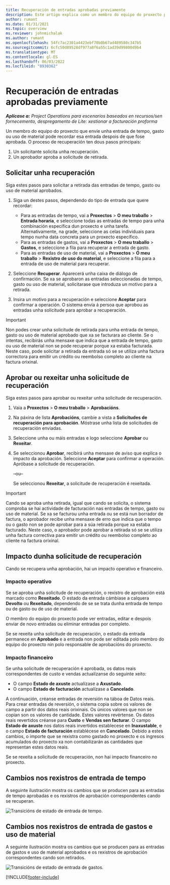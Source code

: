 ```yaml
---
title: Recuperación de entradas aprobadas previamente
description: Este artigo explica como un membro do equipo do proxecto pode solicitar a retirada dos rexistros de tempo, gastos e uso de material enviados e aprobados previamente e como un xestor de proxecto pode aprobar ou rexeitar solicitudes de retirada.
author: rumant
ms.date: 01/31/2021
ms.topic: overview
ms.reviewer: johnmichalak
ms.author: rumant
ms.openlocfilehash: 54fc7ac2301a4423ebf70b0b67ad489580c347b5
ms.sourcegitcommit: 6cfc50d89528df977a8f6a55c1ad39d99800d9b4
ms.translationtype: MT
ms.contentlocale: gl-ES
ms.lasthandoff: 06/03/2022
ms.locfileid: "8930362"
---
```

# <a name="recall-previously-approved-entries"></a>Recuperación de entradas aprobadas previamente

_**Aplícase a:** Project Operations para escenarios baseados en recursos/sen fornecemento, despregamento de Lite: xestionar a facturación proforma_

Un membro do equipo do proxecto que envíe unha entrada de tempo, gasto ou uso de material pode recordar esa entrada despois de que fose aprobada. O proceso de recuperación ten dous pasos principais:

1. Un solicitante solicita unha recuperación.
2. Un aprobador aproba a solicitude de retirada.

## <a name="request-a-recall"></a>Solicitar unha recuperación

Siga estes pasos para solicitar a retirada das entradas de tempo, gasto ou uso de material aprobados.

1. Siga un destes pasos, dependendo do tipo de entrada que quere recordar:

    - Para as entradas de tempo, vai a **Proxectos** \> **O meu traballo** \> **Entrada horaria**, e seleccione todas as entradas de tempo para unha combinación específica dun proxecto e unha tarefa. Alternativamente, na grade, seleccione as celas individuais para tempo nunha data concreta para un proxecto específico.
    - Para as entradas de gastos, vai a **Proxectos** \> **O meu traballo** \> **Gastos**, e seleccione a fila para recuperar a entrada de gasto.
    - Para as entradas de uso de material, vai a **Proxectos** \> **O meu traballo** \> **Rexistro de uso do material**, e seleccione a fila para a entrada de uso de material para recuperar.

2. Seleccione **Recuperar**. Aparecerá unha caixa de diálogo de confirmación. Se xa se aprobaron as entradas seleccionadas de tempo, gasto ou uso de material, solicitarase que introduza un motivo para a retirada.
3. Insira un motivo para a recuperación e seleccione **Aceptar** para confirmar a operación. O sistema envía á persoa que aprobou as entradas unha solicitude para aprobar a recuperación.

> [!IMPORTANT]
> Non podes crear unha solicitude de retirada para unha entrada de tempo, gasto ou uso de material aprobado que xa se facturara ao cliente. Se o intentas, recibirás unha mensaxe que indica que a entrada de tempo, gasto ou uso de material non se pode recuperar porque xa estaba facturada. Neste caso, pode solicitar a retirada da entrada só se se utiliza unha factura correctora para emitir un crédito ou reembolso completo ao cliente na factura orixinal.

## <a name="approve-or-reject-a-recall-request"></a>Aprobar ou rexeitar unha solicitude de recuperación

Siga estes pasos para aprobar ou rexeitar unha solicitude de recuperación.

1. Vaia a **Proxectos** \> **O meu traballo** \> **Aprobacións**.
2. Na páxina de lista **Aprobacións**, cambie a vista a **Solicitudes de recuperación para aprobación**. Móstrase unha lista de solicitudes de recuperación enviadas.
3. Seleccione unha ou máis entradas e logo seleccione **Aprobar** ou **Rexeitar**.
4. Se seleccionou **Aprobar**, recibirá unha mensaxe de aviso que explica o impacto da aprobación. Seleccione **Aceptar** para confirmar a operación. Apróbase a solicitude de recuperación.

    –ou–

    Se seleccionou **Rexeitar**, a solicitude de recuperación é rexeitada.

> [!IMPORTANT]
> Cando se aproba unha retirada, igual que cando se solicita, o sistema comproba se hai actividade de facturación nas entradas de tempo, gasto ou uso de material. Se xa se facturou unha entrada ou se está nun borrador de factura, o aprobador recibe unha mensaxe de erro que indica que o tempo ou o gasto non se pode aprobar para a súa retirada porque xa estaba facturado. Neste caso, o aprobador pode aprobar a retirada só se se utiliza unha factura correctiva para emitir un crédito ou reembolso completo ao cliente na factura orixinal.

## <a name="impact-of-a-recall-request"></a>Impacto dunha solicitude de recuperación

Cando se recupera unha aprobación, hai un impacto operativo e financeiro.

### <a name="operational-impact"></a>Impacto operativo

Se se aproba unha solicitude de recuperación, o rexistro de aprobación está marcado como **Rexeitado**. O estado da entrada cámbiase a calquera **Devolto** ou **Rexeitado**, dependendo de se se trata dunha entrada de tempo ou de gasto ou de uso de material.

O membro do equipo do proxecto pode ver entradas, editar e despois enviar de novo entradas ou eliminar entradas por completo.

Se se rexeita unha solicitude de recuperación, o estado da entrada permanece en **Aprobado** e a entrada non pode ser editada polo membro do equipo do proxecto nin polo responsable de aprobacións do proxecto.

### <a name="financial-impact"></a>Impacto financeiro

Se unha solicitude de recuperación é aprobada, os datos reais correspondentes de custo e vendas actualízanse do seguinte xeito:

- O campo **Estado de axuste** actualízase a **Axustado**.
- O campo **Estado de facturación** actualízase a **Cancelado**.

A continuación, créanse entradas de reversión na táboa de Datos reais. Para crear entradas de reversión, o sistema copia sobre os valores de campo a partir dos datos reais orixinais. Os únicos valores que non se copian son os valores de cantidade. Estes valores revértense. Os datos reais revertidos créanse para **Custo** e **Vendas sen facturar**. O campo **Estado de axuste** nos datos reais invertidos establecese en **Inaxustable**, e o campo **Estado de facturación** establécese en **Cancelado**. Debido a estes cambios, o importe que se rexistra como gastado no proxecto e os ingresos acumulados do proxecto xa non contabilizarán as cantidades que representan estes datos reais.

Se se rexeita a solicitude de recuperación, non hai impacto financeiro no proxecto.

## <a name="changes-to-time-entry-records"></a>Cambios nos rexistros de entrada de tempo

A seguinte ilustración mostra os cambios que se producen para as entradas de tempo aprobadas e os rexistros de aprobación correspondentes cando se recuperan.

![Transicións de estado de entrada de tempo.](media/TimeEntryStateTransitions.png)

## <a name="changes-to-expense-and-material-usage-entry-records"></a>Cambios nos rexistros de entrada de gastos e uso de material

A seguinte ilustración mostra os cambios que se producen para as entradas de gastos e uso de material aprobados e os rexistros de aprobación correspondentes cando son retirados.

![Transicións de estado de entrada de gastos.](media/ExpenseEntryStateTransitions.png)

[!INCLUDE[footer-include](../includes/footer-banner.md)]
